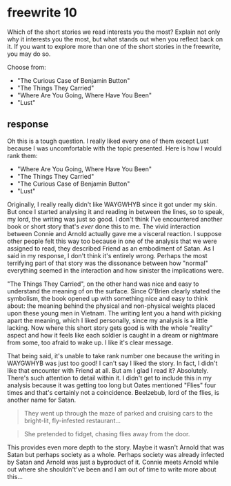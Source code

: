 # freewrite 10

Which of the short stories we read interests you the most? Explain not only why it interests you the most, but what stands out when you reflect back on it. If you want to explore more than one of the short stories in the freewrite, you may do so.

Choose from:

- "The Curious Case of Benjamin Button"
- "The Things They Carried"
- "Where Are You Going, Where Have You Been"
- "Lust"

## response

Oh this is a tough question. I really liked every one of them except Lust because I was uncomfortable with the topic presented. Here is how I would rank them:

- "Where Are You Going, Where Have You Been"
- "The Things They Carried"
- "The Curious Case of Benjamin Button"
- "Lust"

Originally, I really really didn't like WAYGWHYB since it got under my skin. But once I started analysing it and reading in between the lines, so to speak, my lord, the writing was just so good. I don't think I've encountered another book or short story that's *ever* done this to me. The vivid interaction between Connie and Arnold actually gave me a visceral reaction. I suppose other people felt this way too because in one of the analysis that we were assigned to read, they described Friend as an embodiment of Satan. As I said in my response, I don't think it's entirely wrong. Perhaps the most terrifying part of that story was the dissonance between how "normal" everything seemed in the interaction and how sinister the implications were.

"The Things They Carried", on the other hand was nice and easy to understand the meaning of on the surface. Since O'Brien clearly stated the symbolism, the book opened up with something nice and easy to think about: the meaning behind the physical and non-physical weights placed upon these young men in Vietnam. The writing lent you a hand with picking apart the meaning, which I liked personally, since my analysis is a little lacking. Now where this short story gets good is with the whole "reality" aspect and how it feels like each soldier is caught in a dream or nightmare from some, too afraid to wake up. I like it's clear message.

That being said, it's unable to take rank number one because the writing in WAYGWHYB was just too good! I can't say I liked the story. In fact, I didn't like that encounter with Friend at all. But am I glad I read it? Absolutely. There's such attention to detail within it. I didn't get to include this in my analysis because it was getting too long but Oates mentioned "Flies" four times and that's certainly not a coincidence. Beelzebub, lord of the flies, is another name for Satan.

> They went up through the maze of parked and cruising cars to the bright-lit, fly-infested restaurant...

> She pretended to fidget, chasing flies away from the door.

This provides even more depth to the story. Maybe it wasn't Arnold that was Satan but perhaps society as a whole. Perhaps society was already infected by Satan and Arnold was just a byproduct of it. Connie meets Arnold while out where she shouldn't've been and I am out of time to write more about this...
